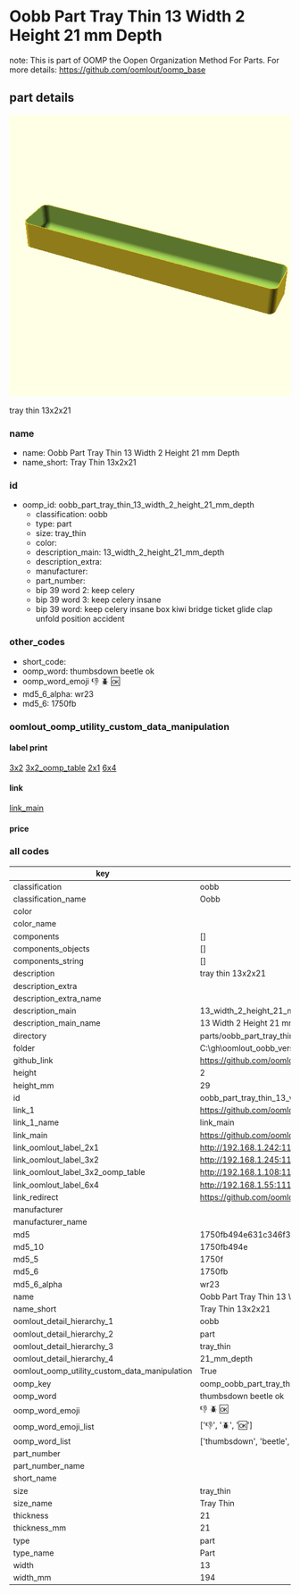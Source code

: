 # Oobb Part Tray Thin 13 Width 2 Height 21 mm Depth  

note: This is part of OOMP the Oopen Organization Method For Parts. For more details: https://github.com/oomlout/oomp_base

##  part details
  

[![](3dpr.png)](3dpr.png)

tray thin 13x2x21



### name
* name: Oobb Part Tray Thin 13 Width 2 Height 21 mm Depth
* name_short: Tray Thin 13x2x21 
### id
* oomp_id: oobb_part_tray_thin_13_width_2_height_21_mm_depth
  * classification: oobb
  * type: part
  * size: tray_thin
  * color: 
  * description_main: 13_width_2_height_21_mm_depth
  * description_extra: 
  * manufacturer: 
  * part_number: 
  * bip 39 word 2: keep celery
  * bip 39 word 3: keep celery insane
  * bip 39 word: keep celery insane box kiwi bridge ticket glide clap unfold position accident

### other_codes
* short_code: 
* oomp_word: thumbsdown beetle ok
* oomp_word_emoji :thumbsdown: :beetle: :ok:
* md5_6_alpha: wr23
* md5_6: 1750fb






### oomlout_oomp_utility_custom_data_manipulation
#### label print
[3x2](http://192.168.1.245:1112/?label=oomp%20wr23)
[3x2_oomp_table](http://192.168.1.108:1112/?label=oomp%20wr23)
[2x1](http://192.168.1.242:1112/?label=oomp%20wr23)
[6x4](http://192.168.1.55:1112/?label=oomp%20wr23)    

#### link

[link_main](https://github.com/oomlout/oomlout_oobb_version_4_generated_parts/tree/main/navigation_oomp/oobb/part/tray_thin/13_width_2_height_21_mm_depth/part)                              

#### price







### all codes 
| key | value |  
| --- | --- |  
| classification | oobb |  
| classification_name | Oobb |  
| color |  |  
| color_name |  |  
| components | [] |  
| components_objects | [] |  
| components_string | [] |  
| description | tray thin 13x2x21 |  
| description_extra |  |  
| description_extra_name |  |  
| description_main | 13_width_2_height_21_mm_depth |  
| description_main_name | 13 Width 2 Height 21 mm Depth |  
| directory | parts/oobb_part_tray_thin_13_width_2_height_21_mm_depth |  
| folder | C:\gh\oomlout_oobb_version_4_generated_parts\parts\oobb_part_tray_thin_13_width_2_height_21_mm_depth |  
| github_link | https://github.com/oomlout/oomlout_oomp_part_src/tree/main/parts/oobb_part_tray_thin_13_width_2_height_21_mm_depth |  
| height | 2 |  
| height_mm | 29 |  
| id | oobb_part_tray_thin_13_width_2_height_21_mm_depth |  
| link_1 | https://github.com/oomlout/oomlout_oobb_version_4_generated_parts/tree/main/navigation_oomp/oobb/part/tray_thin/13_width_2_height_21_mm_depth/part |  
| link_1_name | link_main |  
| link_main | https://github.com/oomlout/oomlout_oobb_version_4_generated_parts/tree/main/navigation_oomp/oobb/part/tray_thin/13_width_2_height_21_mm_depth/part |  
| link_oomlout_label_2x1 | http://192.168.1.242:1112/?label=oomp%20wr23 |  
| link_oomlout_label_3x2 | http://192.168.1.245:1112/?label=oomp%20wr23 |  
| link_oomlout_label_3x2_oomp_table | http://192.168.1.108:1112/?label=oomp%20wr23 |  
| link_oomlout_label_6x4 | http://192.168.1.55:1112/?label=oomp%20wr23 |  
| link_redirect | https://github.com/oomlout/oomlout_oobb_version_4_generated_parts/tree/main/parts/oobb_tray_thin_13_02_21 |  
| manufacturer |  |  
| manufacturer_name |  |  
| md5 | 1750fb494e631c346f3db1a8e9c943ce |  
| md5_10 | 1750fb494e |  
| md5_5 | 1750f |  
| md5_6 | 1750fb |  
| md5_6_alpha | wr23 |  
| name | Oobb Part Tray Thin 13 Width 2 Height 21 mm Depth |  
| name_short | Tray Thin 13x2x21  |  
| oomlout_detail_hierarchy_1 | oobb |  
| oomlout_detail_hierarchy_2 | part |  
| oomlout_detail_hierarchy_3 | tray_thin |  
| oomlout_detail_hierarchy_4 | 21_mm_depth |  
| oomlout_oomp_utility_custom_data_manipulation | True |  
| oomp_key | oomp_oobb_part_tray_thin_13_width_2_height_21_mm_depth |  
| oomp_word | thumbsdown beetle ok |  
| oomp_word_emoji | :thumbsdown: :beetle: :ok: |  
| oomp_word_emoji_list | [':thumbsdown:', ':beetle:', ':ok:'] |  
| oomp_word_list | ['thumbsdown', 'beetle', 'ok'] |  
| part_number |  |  
| part_number_name |  |  
| short_name |  |  
| size | tray_thin |  
| size_name | Tray Thin |  
| thickness | 21 |  
| thickness_mm | 21 |  
| type | part |  
| type_name | Part |  
| width | 13 |  
| width_mm | 194 |  
